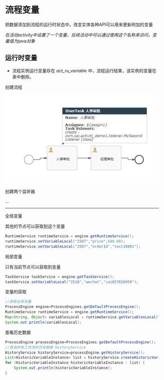 # 流程变量

把数据添加到流程的运行时状态中。改变实体各种API可以用来更新附加的变量

*在活动activity中设置了一个变量，后续活动中可以通过使用这个名称来访问，变量值为java对象*

## 运行时变量

- 流程实例运行变量存在 *act_ru_variable* 中，流程运行结束，该实例的变量在表中删除。



创建流程

![image-20230918172448663](asset/image-20230918172448663.png)

创建两个监听器

...

----

全局变量

其他的节点可以获取到这个变量

```java
RuntimeService runtimeService = engine.getRuntimeService();
runtimeService.setVariableLocal("2507","price",688.88);
runtimeService.setVariableLocal("2507","orderId","test10001");
```

局部变量

只有当前节点可以获取到变量

```java
TaskService taskService = engine.getTaskService();
taskService.setVariableLocal("2510","wechat","cai857826959");
```



变量的获取

```java
//获取全局变量
ProcessEngine engine=ProcessEngines.getDefaultProcessEngine();
RuntimeService runtimeService = engine.getRuntimeService();
Map<String, Object> variablesLocal = runtimeService.getVariablesLocal("2507");
System.out.println(variablesLocal);
```

查看历史数据

```java
ProcessEngine processEngine=ProcessEngines.getDefaultProcessEngine();
//查询所有工作流的历史数据 HistoryService
HistoryService historyService=processEngine.getHistoryService();
List<HistoricVariableInstance> list = historyService.createHistoricVariableInstanceQuery().list();
for (HistoricVariableInstance historicVariableInstance : list) {
    System.out.println(historicVariableInstance);
}
```
